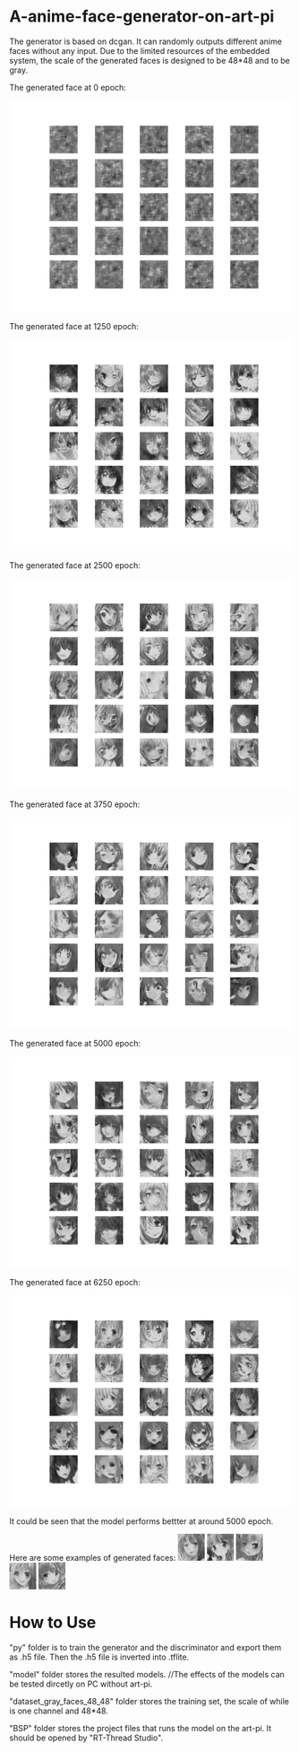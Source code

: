 # A-anime-face-generator-on-art-pi
The generator is based on dcgan. It can randomly outputs different anime faces without any input. 
Due to the limited resources of the embedded system, the scale of the generated faces is designed to be 48*48 and to be gray. 

The generated face at 0 epoch:

![image](https://github.com/Charlie839242/A-anime-face-generator-on-art-pi/blob/main/images/0.png)

The generated face at 1250 epoch:

![image](https://github.com/Charlie839242/A-anime-face-generator-on-art-pi/blob/main/images/1250.png)

The generated face at 2500 epoch:

![image](https://github.com/Charlie839242/A-anime-face-generator-on-art-pi/blob/main/images/2500.png)

The generated face at 3750 epoch:

![image](https://github.com/Charlie839242/A-anime-face-generator-on-art-pi/blob/main/images/3750.png)

The generated face at 5000 epoch:

![image](https://github.com/Charlie839242/A-anime-face-generator-on-art-pi/blob/main/images/5000.png)

The generated face at 6250 epoch:

![image](https://github.com/Charlie839242/A-anime-face-generator-on-art-pi/blob/main/images/6250.png)


It could be seen that the model performs bettter at around 5000 epoch.

Here are some examples of generated faces:
![image](https://github.com/Charlie839242/A-anime-face-generator-on-art-pi/blob/main/images/1.png)
![image](https://github.com/Charlie839242/A-anime-face-generator-on-art-pi/blob/main/images/2.png)
![image](https://github.com/Charlie839242/A-anime-face-generator-on-art-pi/blob/main/images/3.png)
![image](https://github.com/Charlie839242/A-anime-face-generator-on-art-pi/blob/main/images/4.png)
![image](https://github.com/Charlie839242/A-anime-face-generator-on-art-pi/blob/main/images/5.png)


# How to Use

   "py" folder is to train the generator and the discriminator and export them as .h5 file. Then the .h5 file is inverted into .tflite.

   "model" folder stores the resulted models.          //The effects of the models can be tested dircetly on PC without art-pi.

   "dataset_gray_faces_48_48" folder stores the training set, the scale of while is one channel and 48*48.

   "BSP" folder stores the project files that runs the model on the art-pi. It should be opened by "RT-Thread Studio".

